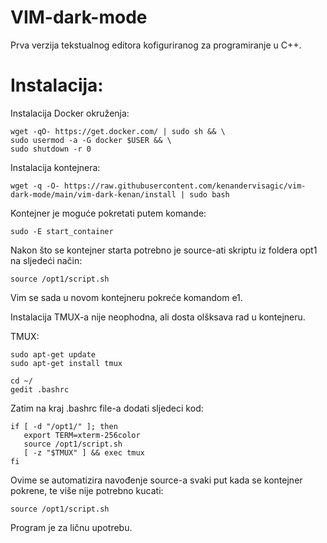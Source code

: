 # VIM-dark-mode
Prva verzija tekstualnog editora kofiguriranog za programiranje u C++.


<h1>Instalacija:</h1>


Instalacija Docker okruženja:
```console
wget -qO- https://get.docker.com/ | sudo sh && \
sudo usermod -a -G docker $USER && \
sudo shutdown -r 0
```
Instalacija kontejnera:
```console
wget -q -O- https://raw.githubusercontent.com/kenandervisagic/vim-dark-mode/main/vim-dark-kenan/install | sudo bash
```

Kontejner je moguće pokretati putem komande:
```console
sudo -E start_container
```

Nakon što se kontejner starta potrebno je source-ati skriptu iz foldera opt1 na sljedeći način:
```shell
source /opt1/script.sh
```
Vim se sada u novom kontejneru pokreće komandom e1.


Instalacija TMUX-a nije neophodna, ali dosta olšksava rad u kontejneru.

TMUX:
```console
sudo apt-get update
sudo apt-get install tmux

cd ~/
gedit .bashrc
```
Zatim na kraj .bashrc file-a dodati sljedeci kod:

```shell
if [ -d "/opt1/" ]; then
   export TERM=xterm-256color
   source /opt1/script.sh
   [ -z "$TMUX" ] && exec tmux
fi
```
Ovime se automatizira navođenje source-a svaki put kada se kontejner pokrene, te više nije potrebno kucati:
```
source /opt1/script.sh
```



Program je za ličnu upotrebu. 




